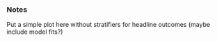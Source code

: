### Notes

Put a simple plot here without stratifiers for headline outcomes (maybe include model fits?)
